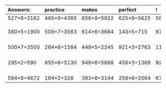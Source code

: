 | Answers: | practice | makes | perfect | ! |
| :--- | :--- | :--- | :--- | :--- |
| 527×6=3162 | 485×9=4365 | 658×9=5922 | 625×9=5625 | 586×4=2344 | 
|   |   |   |   |   | 
|   |   |   |   |   | 
|   |   |   |   |   | 
| 380×5=1900 | 509×7=3563 | 614×6=3684 | 143×5=715 | 970×3=2910 | 
|   |   |   |   |   | 
|   |   |   |   |   | 
|   |   |   |   |   | 
|   |   |   |   |   | 
| 500×7=3500 | 264×6=1584 | 449×5=2245 | 921×3=2763 | 118×7=826 | 
|   |   |   |   |   | 
|   |   |   |   |   | 
|   |   |   |   |   | 
|   |   |   |   |   | 
| 295×2=590 | 855×6=5130 | 948×6=5688 | 456×3=1368 | 929×7=6503 | 
|   |   |   |   |   | 
|   |   |   |   |   | 
|   |   |   |   |   | 
|   |   |   |   |   | 
| 584×8=4672 | 164×2=328 | 393×8=3144 | 258×8=2064 | 676×6=4056 | 
